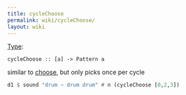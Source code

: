 ```yaml
---
title: cycleChoose
permalink: wiki/cycleChoose/
layout: wiki
---
```


[Type](/wiki/Type_signatures "wikilink"):

    cycleChoose :: [a] -> Pattern a

similar to [choose](choose "wikilink"), but only picks once per cycle

``` Haskell
d1 $ sound "drum ~ drum drum" # n (cycleChoose [0,2,3])
```
